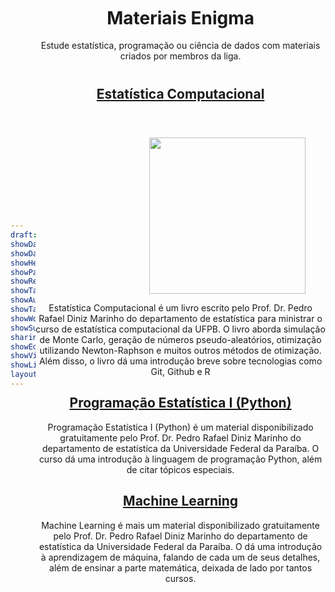```yaml
---
draft: false
showDate : false
showDateUpdated: false
showHeadingAnchors: false
showPagination: false
showReadingTime: false
showTableOfContents: true
showAuthor: false
showTaxonomies: false
showWordCount: false
showSummary: false
sharingLinks: false
showEdit: false
showViews: false
showLikes: false
layoutBackgroundHeaderSpace: false
---
```


<style>

    body {
        display: flex;
        align-items: center;
    }

    img {
        margin-left: 150px;
        margin-top: 40px;
    }

    .description {
        margin-bottom: 25px;
    }

    .special {
      margin-top: 60px;
    }

</style>

<header id="title-block-header" class="quarto-title-block default">
<div class="quarto-title">
<h1 class="title">Materiais Enigma</h1>
</div>

<div>
  <div class="description">
    Estude estatística, programação ou ciência de dados com materiais criados por membros da liga.
  </div>
</div>

<!-- <main>
</main> -->

# 

<a href="https://prdm0.github.io/aulas_computacional/index.html" style="#a78bfa"><h2>Estatística Computacional</h2></a>

<img src="https://prdm0.github.io/aulas_computacional/images/logo_livro.png" width="250" />

Estatística Computacional é um livro escrito pelo Prof. Dr. Pedro Rafael Diniz Marinho do departamento de estatística para ministrar o curso de estatística computacional da UFPB. O livro aborda simulação de Monte Carlo, geração de números pseudo-aleatórios, otimização utilizando Newton-Raphson e muitos outros métodos de otimização. Além disso, o livro dá uma introdução breve sobre tecnologias como Git, Github e R

<a href="https://prdm0.github.io/curso_python/#/title-slide"> <h2>Programação Estatística I (Python)</h2> </a>

Programação Estatística I (Python) é um material disponibilizado gratuitamente pelo Prof. Dr. Pedro Rafael Diniz Marinho do departamento de estatística da Universidade Federal da Paraíba. O curso dá uma introdução à linguagem de programação Python, além de citar tópicos especiais.

<a href="https://prdm0.github.io/curso_ml/#/title-slide"> <h2>Machine Learning</h2> </a>

Machine Learning é mais um material disponibilizado gratuitamente pelo Prof. Dr. Pedro Rafael Diniz Marinho do departamento de estatística da Universidade Federal da Paraíba. O dá uma introdução à aprendizagem de máquina, falando de cada um de seus detalhes, além de ensinar a parte matemática, deixada de lado por tantos cursos.
